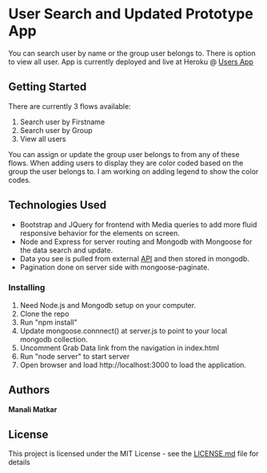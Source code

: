 # User Search and Updated Prototype App

You can search user by name or the group user belongs to. There is option to view all user.
App is currently deployed and live at Heroku @ [Users App](https://stormy-beyond-25687.herokuapp.com)

## Getting Started

There are currently 3 flows available:

1. Search user by Firstname
2. Search user by Group
3. View all users

You can assign or update the group user belongs to from any of these flows.
When adding users to display they are color coded based on the group the user belongs to. I am working on adding legend to show the color codes.

## Technologies Used 

* Bootstrap and JQuery for frontend with Media queries to add more fluid responsive behavior for the elements on screen. 
* Node and Express for server routing and Mongodb with Mongoose for the data search and update.
* Data you see is pulled from external [API](https://randomuser.me/) and then stored in mongodb.
* Pagination done on server side with mongoose-paginate.

### Installing

1. Need Node.js and Mongodb setup on your computer.
2. Clone the repo
3. Run "npm install"
4. Update mongoose.connnect() at server.js to point to your local mongodb collection.
5. Uncomment Grab Data link from the navigation in index.html
6. Run "node server" to start server
7. Open browser and load http://localhost:3000 to load the application.

## Authors

**Manali Matkar**

## License

This project is licensed under the MIT License - see the [LICENSE.md](LICENSE.md) file for details




